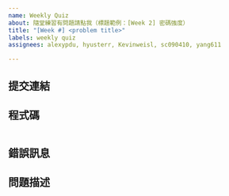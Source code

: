 ```yaml
---
name: Weekly Quiz
about: 隨堂練習有問題請點我（標題範例：[Week 2] 密碼強度）
title: "[Week #] <problem title>"
labels: weekly quiz
assignees: alexypdu, hyusterr, Kevinweisl, sc090410, yang611

---
```


## 提交連結

<!--
在批改系統上作答的同學請填寫提交連結，若無則請留空。
如何取得提交連結請參閱：https://i.imgur.com/bR05nXU.png
-->

## 程式碼

<!--
請填入你的程式碼並注意縮排（若有提交資訊可留空）。
請勿上傳螢幕截圖！
-->

```python

```

## 錯誤訊息

<!-- 若有錯誤訊息請提供截圖，若無則請留空。 -->

## 問題描述

<!-- 請簡單敘述一下你的問題。 -->
